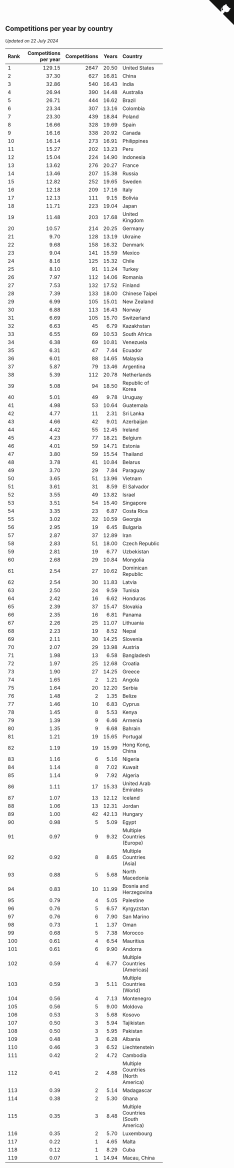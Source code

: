 ## Competitions per year by country

*Updated on 22 July 2024*

| Rank | Competitions per year | Competitions | Years | Country |
| :--- | ---: | ---: | ---: | :--- |
| 1 | 129.15 | 2647 | 20.50 | United States |
| 2 | 37.30 | 627 | 16.81 | China |
| 3 | 32.86 | 540 | 16.43 | India |
| 4 | 26.94 | 390 | 14.48 | Australia |
| 5 | 26.71 | 444 | 16.62 | Brazil |
| 6 | 23.34 | 307 | 13.16 | Colombia |
| 7 | 23.30 | 439 | 18.84 | Poland |
| 8 | 16.66 | 328 | 19.69 | Spain |
| 9 | 16.16 | 338 | 20.92 | Canada |
| 10 | 16.14 | 273 | 16.91 | Philippines |
| 11 | 15.27 | 202 | 13.23 | Peru |
| 12 | 15.04 | 224 | 14.90 | Indonesia |
| 13 | 13.62 | 276 | 20.27 | France |
| 14 | 13.46 | 207 | 15.38 | Russia |
| 15 | 12.82 | 252 | 19.65 | Sweden |
| 16 | 12.18 | 209 | 17.16 | Italy |
| 17 | 12.13 | 111 | 9.15 | Bolivia |
| 18 | 11.71 | 223 | 19.04 | Japan |
| 19 | 11.48 | 203 | 17.68 | United Kingdom |
| 20 | 10.57 | 214 | 20.25 | Germany |
| 21 | 9.70 | 128 | 13.19 | Ukraine |
| 22 | 9.68 | 158 | 16.32 | Denmark |
| 23 | 9.04 | 141 | 15.59 | Mexico |
| 24 | 8.16 | 125 | 15.32 | Chile |
| 25 | 8.10 | 91 | 11.24 | Turkey |
| 26 | 7.97 | 112 | 14.06 | Romania |
| 27 | 7.53 | 132 | 17.52 | Finland |
| 28 | 7.39 | 133 | 18.00 | Chinese Taipei |
| 29 | 6.99 | 105 | 15.01 | New Zealand |
| 30 | 6.88 | 113 | 16.43 | Norway |
| 31 | 6.69 | 105 | 15.70 | Switzerland |
| 32 | 6.63 | 45 | 6.79 | Kazakhstan |
| 33 | 6.55 | 69 | 10.53 | South Africa |
| 34 | 6.38 | 69 | 10.81 | Venezuela |
| 35 | 6.31 | 47 | 7.44 | Ecuador |
| 36 | 6.01 | 88 | 14.65 | Malaysia |
| 37 | 5.87 | 79 | 13.46 | Argentina |
| 38 | 5.39 | 112 | 20.78 | Netherlands |
| 39 | 5.08 | 94 | 18.50 | Republic of Korea |
| 40 | 5.01 | 49 | 9.78 | Uruguay |
| 41 | 4.98 | 53 | 10.64 | Guatemala |
| 42 | 4.77 | 11 | 2.31 | Sri Lanka |
| 43 | 4.66 | 42 | 9.01 | Azerbaijan |
| 44 | 4.42 | 55 | 12.45 | Ireland |
| 45 | 4.23 | 77 | 18.21 | Belgium |
| 46 | 4.01 | 59 | 14.71 | Estonia |
| 47 | 3.80 | 59 | 15.54 | Thailand |
| 48 | 3.78 | 41 | 10.84 | Belarus |
| 49 | 3.70 | 29 | 7.84 | Paraguay |
| 50 | 3.65 | 51 | 13.96 | Vietnam |
| 51 | 3.61 | 31 | 8.59 | El Salvador |
| 52 | 3.55 | 49 | 13.82 | Israel |
| 53 | 3.51 | 54 | 15.40 | Singapore |
| 54 | 3.35 | 23 | 6.87 | Costa Rica |
| 55 | 3.02 | 32 | 10.59 | Georgia |
| 56 | 2.95 | 19 | 6.45 | Bulgaria |
| 57 | 2.87 | 37 | 12.89 | Iran |
| 58 | 2.83 | 51 | 18.00 | Czech Republic |
| 59 | 2.81 | 19 | 6.77 | Uzbekistan |
| 60 | 2.68 | 29 | 10.84 | Mongolia |
| 61 | 2.54 | 27 | 10.62 | Dominican Republic |
| 62 | 2.54 | 30 | 11.83 | Latvia |
| 63 | 2.50 | 24 | 9.59 | Tunisia |
| 64 | 2.42 | 16 | 6.62 | Honduras |
| 65 | 2.39 | 37 | 15.47 | Slovakia |
| 66 | 2.35 | 16 | 6.81 | Panama |
| 67 | 2.26 | 25 | 11.07 | Lithuania |
| 68 | 2.23 | 19 | 8.52 | Nepal |
| 69 | 2.11 | 30 | 14.25 | Slovenia |
| 70 | 2.07 | 29 | 13.98 | Austria |
| 71 | 1.98 | 13 | 6.58 | Bangladesh |
| 72 | 1.97 | 25 | 12.68 | Croatia |
| 73 | 1.90 | 27 | 14.25 | Greece |
| 74 | 1.65 | 2 | 1.21 | Angola |
| 75 | 1.64 | 20 | 12.20 | Serbia |
| 76 | 1.48 | 2 | 1.35 | Belize |
| 77 | 1.46 | 10 | 6.83 | Cyprus |
| 78 | 1.45 | 8 | 5.53 | Kenya |
| 79 | 1.39 | 9 | 6.46 | Armenia |
| 80 | 1.35 | 9 | 6.68 | Bahrain |
| 81 | 1.21 | 19 | 15.65 | Portugal |
| 82 | 1.19 | 19 | 15.99 | Hong Kong, China |
| 83 | 1.16 | 6 | 5.16 | Nigeria |
| 84 | 1.14 | 8 | 7.02 | Kuwait |
| 85 | 1.14 | 9 | 7.92 | Algeria |
| 86 | 1.11 | 17 | 15.33 | United Arab Emirates |
| 87 | 1.07 | 13 | 12.12 | Iceland |
| 88 | 1.06 | 13 | 12.31 | Jordan |
| 89 | 1.00 | 42 | 42.13 | Hungary |
| 90 | 0.98 | 5 | 5.09 | Egypt |
| 91 | 0.97 | 9 | 9.32 | Multiple Countries (Europe) |
| 92 | 0.92 | 8 | 8.65 | Multiple Countries (Asia) |
| 93 | 0.88 | 5 | 5.68 | North Macedonia |
| 94 | 0.83 | 10 | 11.99 | Bosnia and Herzegovina |
| 95 | 0.79 | 4 | 5.05 | Palestine |
| 96 | 0.76 | 5 | 6.57 | Kyrgyzstan |
| 97 | 0.76 | 6 | 7.90 | San Marino |
| 98 | 0.73 | 1 | 1.37 | Oman |
| 99 | 0.68 | 5 | 7.38 | Morocco |
| 100 | 0.61 | 4 | 6.54 | Mauritius |
| 101 | 0.61 | 6 | 9.90 | Andorra |
| 102 | 0.59 | 4 | 6.77 | Multiple Countries (Americas) |
| 103 | 0.59 | 3 | 5.11 | Multiple Countries (World) |
| 104 | 0.56 | 4 | 7.13 | Montenegro |
| 105 | 0.56 | 5 | 9.00 | Moldova |
| 106 | 0.53 | 3 | 5.68 | Kosovo |
| 107 | 0.50 | 3 | 5.94 | Tajikistan |
| 108 | 0.50 | 3 | 5.95 | Pakistan |
| 109 | 0.48 | 3 | 6.28 | Albania |
| 110 | 0.46 | 3 | 6.52 | Liechtenstein |
| 111 | 0.42 | 2 | 4.72 | Cambodia |
| 112 | 0.41 | 2 | 4.88 | Multiple Countries (North America) |
| 113 | 0.39 | 2 | 5.14 | Madagascar |
| 114 | 0.38 | 2 | 5.30 | Ghana |
| 115 | 0.35 | 3 | 8.48 | Multiple Countries (South America) |
| 116 | 0.35 | 2 | 5.70 | Luxembourg |
| 117 | 0.22 | 1 | 4.65 | Malta |
| 118 | 0.12 | 1 | 8.29 | Cuba |
| 119 | 0.07 | 1 | 14.94 | Macau, China |


<a href="https://github.com/JustinTimeCuber/wca_statistics" class="github-corner" aria-label="View source on Github"><svg width="80" height="80" viewBox="0 0 250 250" style="fill:#151513; color:#fff; position: absolute; top: 0; border: 0; right: 0;" aria-hidden="true"><path d="M0,0 L115,115 L130,115 L142,142 L250,250 L250,0 Z"></path><path d="M128.3,109.0 C113.8,99.7 119.0,89.6 119.0,89.6 C122.0,82.7 120.5,78.6 120.5,78.6 C119.2,72.0 123.4,76.3 123.4,76.3 C127.3,80.9 125.5,87.3 125.5,87.3 C122.9,97.6 130.6,101.9 134.4,103.2" fill="currentColor" style="transform-origin: 130px 106px;" class="octo-arm"></path><path d="M115.0,115.0 C114.9,115.1 118.7,116.5 119.8,115.4 L133.7,101.6 C136.9,99.2 139.9,98.4 142.2,98.6 C133.8,88.0 127.5,74.4 143.8,58.0 C148.5,53.4 154.0,51.2 159.7,51.0 C160.3,49.4 163.2,43.6 171.4,40.1 C171.4,40.1 176.1,42.5 178.8,56.2 C183.1,58.6 187.2,61.8 190.9,65.4 C194.5,69.0 197.7,73.2 200.1,77.6 C213.8,80.2 216.3,84.9 216.3,84.9 C212.7,93.1 206.9,96.0 205.4,96.6 C205.1,102.4 203.0,107.8 198.3,112.5 C181.9,128.9 168.3,122.5 157.7,114.1 C157.9,116.9 156.7,120.9 152.7,124.9 L141.0,136.5 C139.8,137.7 141.6,141.9 141.8,141.8 Z" fill="currentColor" class="octo-body"></path></svg></a><style>.github-corner:hover .octo-arm{animation:octocat-wave 560ms ease-in-out}@keyframes octocat-wave{0%,100%{transform:rotate(0)}20%,60%{transform:rotate(-25deg)}40%,80%{transform:rotate(10deg)}}@media (max-width:500px){.github-corner:hover .octo-arm{animation:none}.github-corner .octo-arm{animation:octocat-wave 560ms ease-in-out}}</style>
